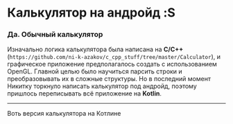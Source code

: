# Калькулятор на андройд :S
### Да. Обычный калькулятор
Изначально логика калькулятора была написана на **C/C++** (`https://github.com/ni-k-azakov/c_cpp_stuff/tree/master/Calculator`), и графическое приложение предполагалось создать с использованием OpenGL. Главной целью было научиться парсить строки и преобразовывать их в сложные структуры. Но в последний момент Никитку торкнуло написать калькулятор под андройд, поэтому пришлось переписывать всё приложение на **Kotlin**.
***
<a src="https://github.com/ni-k-azakov/kotlin_stuff/tree/master/CalcKotlinBack">Воть</a> версия калькулятора на Котлине
